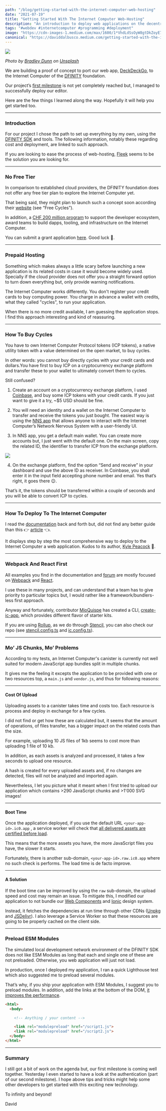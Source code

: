 ```yaml
---
path: "/blog/getting-started-with-the-internet-computer-web-hosting"
date: "2021-07-19"
title: "Getting Started With The Internet Computer Web-Hosting"
description: "An introduction to deploy web applications on the decentralized blockchain network of the DFINITY foundation."
tags: "#webdev #internetcomputer #programming #deployment"
image: "https://cdn-images-1.medium.com/max/1600/1*VhdLdSsOyW8gtDkZoyE70g.jpeg"
canonical: "https://daviddalbusco.medium.com/getting-started-with-the-internet-computer-web-hosting-b9b748350fc2"
---
```


![](https://cdn-images-1.medium.com/max/1600/1*VhdLdSsOyW8gtDkZoyE70g.jpeg)

*Photo by [Bradley Dunn](https://unsplash.com/@bradleycdunn?utm_source=unsplash&utm_medium=referral&utm_content=creditCopyText) on [Unsplash](https://unsplash.com/?utm_source=unsplash&utm_medium=referral&utm_content=creditCopyText)*

We are building a proof of concept to port our web app, [DeckDeckGo](https://deckdeckgo.com), to the Internet Computer of the [DFINITY](https://dfinity.org/) foundation.

Our project’s [first milestone](https://github.com/deckgo/deckdeckgo/milestone/50) is not yet completely reached but, I managed to successfully deploy our editor.

Here are the few things I learned along the way. Hopefully it will help you get started too.

*****

### Introduction

For our project I chose the path to set up everything by my own, using the [DFINITY SDK](https://sdk.dfinity.org/docs/quickstart/quickstart-intro.html) and tools. The following information, notably these regarding cost and deployment, are linked to such approach.

If you are looking to ease the process of web-hosting, [Fleek](https://fleek.co/) seems to be the solution you are looking for.

*****

### No Free Tier

In comparison to established cloud providers, the DFINITY foundation does not offer any free tier plan to explore the Internet Computer yet.

That being said, they might plan to launch such a concept soon according their [website](https://dfinity.org/developers) (see “Free Cycles”).

In addition, a [CHF 200 million program](https://medium.com/dfinity/dfinity-announces-chf-200-million-program-to-support-the-internet-computer-developer-ecosystem-c65aa290548c) to support the developer ecosystem, award teams to build dapps, tooling, and infrastructure on the Internet Computer.

You can submit a grant application [here](https://dfinity.org/grants#utm_source=home&utm_medium=banner&utm_campaign=grants). Good luck 🤞.

*****

### Prepaid Hosting

Something which makes always a little scary before launching a new application is its related costs in case it would become widely used. Specially if the cloud provider does not offer you a straight forward option to turn down everything but, only provide warning notifications.

The Internet Computer works differently.  You don't register your credit cards to buy computing power. You charge in advance a wallet with credits, what they called "cycles", to run your application.

When there is no more credit available, I am guessing the application stops. I find this approach interesting and kind of reassuring.

*****

### How To Buy Cycles

You have to own Internet Computer Protocol tokens (ICP tokens), a native utility token with a value determined on the open market, to buy cycles.

In other words: you cannot buy directly cycles with your credit cards and dollars.You have first to buy ICP on a cryptocurrency exchange platform and transfer these to your wallet to ultimately convert them to cycles.

Still confused?

1. Create an account on a cryptocurrency exchange platform, I used [Coinbase](https://www.coinbase.com), and buy some ICP tokens with your credit cards. If you just want to give it a try, ~$5 USD should be fine.

2. You will need an identity and a wallet on the Internet Computer to transfer and receive the tokens you just bought. The easiest way is using the [NNS app](https://nns.ic0.app/) that allows anyone to interact with the Internet Computer’s Network Nervous System with a user-friendly UI.

3. In NNS app, you get a default main wallet. You can create more accounts but, I just went with the default one. On the main screen, copy the related ID, the identifier to transfer ICP from the exchange platform.

![](https://cdn-images-1.medium.com/max/1600/1*BTLt8V5QsOJd-HEyIBREKA.png)

4. On the exchange platform, find the option “Send and receive” in your dashboard and use the above ID as receiver. In Coinbase, you shall enter it in the input field accepting phone number and email. Yes that’s right, it goes there 😉.

That’s it, the tokens should be transferred within a couple of seconds and you will be able to convert ICP to cycles.

*****

### How To Deploy To The Internet Computer

I read the [documentation](https://sdk.dfinity.org/docs/quickstart/quickstart-intro.html) back and forth but, did not find any better guide than this 👉 [article](https://medium.com/dfinity/how-to-deploy-your-first-canister-using-the-nns-dapp-c8b75e01a05b) 👈.

It displays step by step the most comprehensive way to deploy to the Internet Computer a web application. Kudos to its author, [Kyle Peacock](https://github.com/krpeacock) 🙏.

*****

### Webpack And React First

All examples you find in the documentation and [forum](https://forum.dfinity.org/) are mostly focused on [Webpack](https://webpack.js.org/) and [React](https://reactjs.org).

I use these in many projects, and can understand that a team has to give priority to particular topics but, I would rather like a framework/bundlers-less first approach.

Anyway and fortunately, contributor [MioQuispe](https://github.com/MioQuispe) has created a CLI, [create-ic-app](https://github.com/MioQuispe/create-ic-app), which provides different flavor of starter kits.

If you are using [Rollup](https://rollupjs.org/), as we do through [Stencil](https://stenciljs.com/), you can also check our repo (see [stencil.config.ts](https://github.com/deckgo/deckdeckgo/blob/feat/internet-computer/studio/stencil.config.ts) and [ic.config.ts](https://github.com/deckgo/deckdeckgo/blob/feat/internet-computer/studio/ic.config.ts)).

*****

### Mo’ JS Chunks, Mo’ Problems

According to my tests, an Internet Computer's canister is currently not well suited for modern JavaScript app bundles split in multiple chunks.

It gives me the feeling it excepts the application to be provided with one or two resources top, a `main.js` and `vendor.js`, and thus for following reasons:

*****

#### Cost Of Upload

Uploading assets to a canister takes time and costs too. Each resource is process and deploy in exchange for a few cycles.

I did not find or get how these are calculated but, it seems that the amount of operations, of files transfer, has a bigger impact on the related costs than the size.

For example, uploading 10 JS files of 1kb seems to cost more than uploading 1 file of 10 kb.

In addition, as each assets is analyzed and processed, it takes a few seconds to upload one resource.

A hash is created for every uploaded assets and, if no changes are detected, files will not be analyzed and imported again.

Nevertheless, I let you picture what it meant when I first tried to upload our application which contains >290 JavaScript chunks and >1'000 SVG images!

*****

#### Boot Time

Once the application deployed, if you use the default URL `<your-app-id>.ic0.app` , a service worker will check that [all delivered assets are certified before load](https://forum.dfinity.org/t/service-worker-the-script-has-an-unsupported-mime-type-text-html/5941/5?u=peterparker).

This means that the more assets you have, the more JavaScript files you have, the slower it starts.

Fortunately, there is another sub-domain, `<your-app-id>.raw.ic0.app`  where no such check is performs. The load time is de facto improve.

*****

#### A Solution

If the boot time can be improved by using the `raw` sub-domain, the upload speed and cost may remain an issue. To mitigate this, I modified our application to not bundle our [Web Components](https://www.npmjs.com/search?q=%40deckdeckgo) and [Ionic](https://ionicframework.com/) design system.

Instead, it fetches the dependencies at run time through other CDNs ([Unpkg](https://unpkg.com/) and [JSDelivr](https://www.jsdelivr.com/)). I also leverage a Service Worker so that these resources are going to be properly cached on the client side.

*****

### Preload ESM Modules

The simulated local development network environment of the DFINITY SDK does not like ESM Modules as long that each and single one of these are not preloaded. Otherwise, you web application will just not load.

In production, once I deployed my application, I ran a quick Lighthouse test which also suggested me to preload several modules.

That’s why, if you ship your application with ESM Modules, I suggest you to preload modules. In addition, add the links at the bottom of the DOM, [it improves the performance](https://twitter.com/daviddalbusco/status/1414626842686988289).

```html
<html>
  <body>

    <!-- Anything / your content -->

    <link rel="modulepreload" href="/script1.js">
    <link rel="modulepreload" href="/script2.js">
  </body>
</html>
```

*****

### Summary

I still got a bit of work on the agenda but, our first milestone is coming well together. Yesterday I even started to have a look at the authentication (part of our second milestone). I hope above tips and tricks might help some other developers to get started with this exciting new technology.

To infinity and beyond!

David
